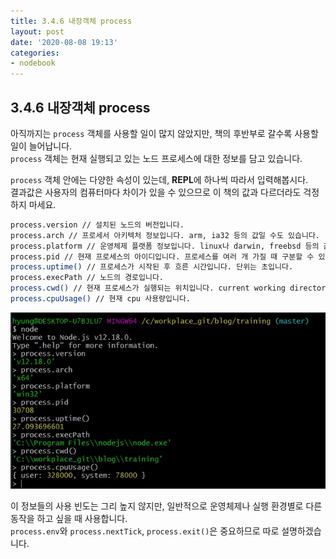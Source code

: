```yaml
---
title: 3.4.6 내장객체 process
layout: post
date: '2020-08-08 19:13'
categories:
- nodebook
---
```


## 3.4.6 내장객체 process

아직까지는 `process` 객체를 사용할 일이 많지 않았지만, 책의 후반부로 갈수록 사용할 일이 늘어납니다.  
`process` 객체는 현재 실행되고 있는 노드 프로세스에 대한 정보를 담고 있습니다.  

`process` 객체 안에는 다양한 속성이 있는데, **REPL**에 하나씩 따라서 입력해봅시다.  
결과값은 사용자의 컴퓨터마다 차이가 있을 수 있으므로 이 책의 값과 다르더라도 걱정하지 마세요.

```bash
process.version // 설치된 노드의 버전입니다.
process.arch // 프로세서 아키텍처 정보입니다. arm, ia32 등의 값일 수도 있습니다.
process.platform // 운영체제 플랫폼 정보입니다. linux나 darwin, freebsd 등의 값일 수도 있습니다.
process.pid // 현재 프로세스의 아이디입니다. 프로세스를 여러 개 가질 때 구분할 수 있습니다.
process.uptime() // 프로세스가 시작된 후 흐른 시간입니다. 단위는 초입니다.
process.execPath // 노드의 경로입니다.
process.cwd() // 현재 프로세스가 실행되는 위치입니다. current working directory
process.cpuUsage() // 현재 cpu 사용량입니다.
```

![](/static/img/nodebook/image41.jpg)

이 정보들의 사용 빈도는 그리 높지 않지만, 일반적으로 운영체제나 실행 환경별로 다른 동작을 하고 싶을 때 사용합니다.  
`process.env`와 `process.nextTick`, `process.exit()`은 중요하므로 따로 설명하겠습니다.